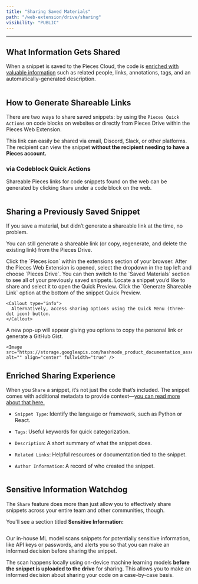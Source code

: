 ```yaml
---
title: "Sharing Saved Materials"
path: "/web-extension/drive/sharing"
visibility: "PUBLIC"
---
```

***

## What Information Gets Shared

When a snippet is saved to the Pieces Cloud, the code is [enriched with valuable information](https://docs.pieces.app/products/web-extension/drive/save-snippets#whats-stored-when-you-save-a-snippet) such as related people, links, annotations, tags, and an automatically-generated description.

<Image src="https://cdn.hashnode.com/res/hashnode/image/upload/v1733970040011/f627038f-b8f3-46f8-8235-600d1a8a8efd.png?auto=compress,format&format=webp?auto=compress,format&format=webp&q=75" alt="" align="center" fullwidth="true" />

## How to Generate Shareable Links

There are two ways to share saved snippets: by using the `Pieces Quick Actions` on code blocks on websites or directly from Pieces Drive within the Pieces Web Extension.

This link can easily be shared via email, Discord, Slack, or other platforms. The recipient can view the snippet **without the recipient needing to have a Pieces account.**

### via Codeblock Quick Actions

Shareable Pieces links for code snippets found on the web can be generated by clicking `Share` under a code block on the web.

<Image src="https://storage.googleapis.com/hashnode_product_documentation_assets/web_extension/pieces_drive/edit_update/share_QA.png" alt="" align="center" fullwidth="true" />

## Sharing a Previously Saved Snippet

If you save a material, but didn’t generate a shareable link at the time, no problem.

You can still generate a shareable link (or copy, regenerate, and delete the existing link) from the Pieces Drive.

<Steps>
  <Step title="Open the Pieces Web Extension">
    Click the `Pieces icon` within the extensions section of your browser.
  </Step>

  <Step title="Open the Pieces Drive Section">
    After the Pieces Web Extension is opened, select the dropdown in the top left and choose `Pieces Drive`. You can then switch to the `Saved Materials` section to see all of your previously saved snippets.
  </Step>

  <Step title="Locate the Snippet">
    Locate a snippet you’d like to share and select it to open the Quick Preview.
  </Step>

  <Step title="Generate the Link">
    Click the `Generate Shareable Link` option at the bottom of the snippet Quick Preview.

    <Callout type="info">
      Alternatively, access sharing options using the Quick Menu (three-dot icon) button.
    </Callout>
  </Step>

  <Step title="Copy the Link">
    A new pop-up will appear giving you options to copy the personal link or generate a GitHub Gist.

    <Image src="https://storage.googleapis.com/hashnode_product_documentation_assets/web_extension/pieces_drive/edit_update/generate_shareable_link.png" alt="" align="center" fullwidth="true" />
  </Step>
</Steps>

## Enriched Sharing Experience

When you `Share` a snippet, it’s not just the code that’s included. The snippet comes with additional metadata to provide context—[you can read more about that here.](https://docs.pieces.app/products/web-extension/drive/save-snippets#whats-stored-when-you-save-a-snippet)

* `Snippet Type`: Identify the language or framework, such as Python or React.

* `Tags`: Useful keywords for quick categorization.

* `Description`: A short summary of what the snippet does.

* `Related Links`: Helpful resources or documentation tied to the snippet.

* `Author Information`: A record of who created the snippet.

<Image src="https://cdn.hashnode.com/res/hashnode/image/upload/v1733970528143/f4acf9e2-0d73-4634-8695-a6cdcfbd3814.png?auto=compress,format&format=webp?auto=compress,format&format=webp&q=75" alt="" align="center" fullwidth="true" />

## Sensitive Information Watchdog

The `Share` feature does more than just allow you to effectively share snippets across your entire team and other communities, though.

You'll see a section titled **Sensitive Information:**

<Image src="https://cdn.hashnode.com/res/hashnode/image/upload/v1733970500459/864946d3-8d27-435c-beb4-01f5d37e5fdc.png?auto=compress,format&format=webp?auto=compress,format&format=webp&q=75" alt="" align="center" fullwidth="true" />

Our in-house ML model scans snippets for potentially sensitive information, like API keys or passwords, and alerts you so that you can make an informed decision before sharing the snippet.  

The scan happens locally using on-device machine learning models **before the snippet is uploaded to the drive** for sharing. This allows you to make an informed decision about sharing your code on a case-by-case basis.
